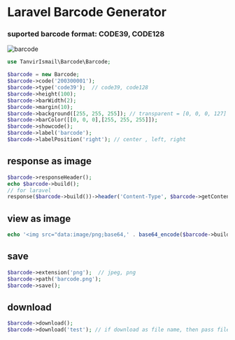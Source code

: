 # Laravel Barcode Generator

### suported barcode format: CODE39, CODE128 

![barcode](https://user-images.githubusercontent.com/32776445/78915992-a0dda580-7aae-11ea-85b6-dedd83a0bd06.png)

```php
use TanvirIsmail\Barcode\Barcode;

$barcode = new Barcode;
$barcode->code('200300001');
$barcode->type('code39');  // code39, code128
$barcode->height(100);
$barcode->barWidth(2);
$barcode->margin(10);
$barcode->background([255, 255, 255]); // transparent = [0, 0, 0, 127]
$barcode->barColor([[0, 0, 0],[255, 255, 255]]);
$barcode->showcode();
$barcode->label('barcode');
$barcode->labelPosition('right'); // center , left, right
```
## response as image
```php
$barcode->responseHeader();
echo $barcode->build();
// for laravel
response($barcode->build())->header('Content-Type', $barcode->getContentType());
```

## view as image
```php
echo '<img src="data:image/png;base64,' . base64_encode($barcode->build()) . '">';
```

## save
```php
$barcode->extension('png');  // jpeg, png
$barcode->path('barcode.png');
$barcode->save();
```

## download
```php
$barcode->download(); 
$barcode->download('test'); // if download as file name, then pass file name as a parameter
```
